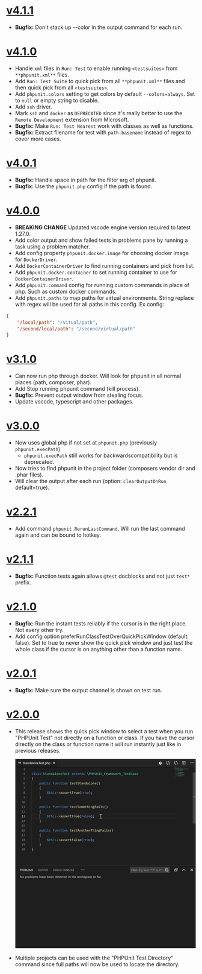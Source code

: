 # [v4.1.1](https://github.com/elonmallin/vscode-phpunit/releases/tag/v4.1.1)
- **Bugfix:** Don't stack up --color in the output command for each run.

# [v4.1.0](https://github.com/elonmallin/vscode-phpunit/releases/tag/v4.1.0)
- Handle `xml` files in `Run: Test` to enable running `<testsuites>` from `**phpunit.xml**` files.
- Add `Run: Test Suite` to quick pick from all `**phpunit.xml**` files and then quick pick from all `<testsuites>`.
- Add `phpunit.colors` setting to get colors by default `--colors=always`. Set to `null` or empty string to disable.
- Add `ssh` driver.
- Mark `ssh` and `docker` as `DEPRECATED` since it's really better to use the `Remote Development` extension from Microsoft.
- **Bugfix:** Make `Run: Test Nearest` work with classes as well as functions.
- **Bugfix:** Extract filename for test with `path.basename` instead of regex to cover more cases.

# [v4.0.1](https://github.com/elonmallin/vscode-phpunit/releases/tag/v4.0.1)
- **Bugfix:** Handle space in path for the filter arg of phpunit.
- **Bugfix:** Use the `phpunit.php` config if the path is found.

# [v4.0.0](https://github.com/elonmallin/vscode-phpunit/releases/tag/v4.0.0)
- **BREAKING CHANGE** Updated vscode engine version required to latest 1.27.0.
- Add color output and show failed tests in problems pane by running a task using a problem matcher.
- Add config property `phpunit.docker.image` for choosing docker image for `DockerDriver`.
- Add `DockerContainerDriver` to find running containers and pick from list.
- Add `phpunit.docker.container` to set running container to use for `DockerContainerDriver`.
- Add `phpunit.command` config for running custom commands in place of php. Such as custom docker commands.
- Add `phpunit.paths` to map paths for virtual environments. String replace with regex will be used for all paths in this config. Ex config:
```json
{
    "/local/path": "/vitual/path",
    "/second/local/path": "/second/virtual/path"
}
```

# [v3.1.0](https://github.com/elonmallin/vscode-phpunit/releases/tag/v3.1.0)
- Can now run php through docker. Will look for phpunit in all normal places (path, composer, phar).
- Add Stop running phpunit command (kill process).
- **Bugfix:** Prevent output window from stealing focus.
- Update vscode, typescript and other packages.

# [v3.0.0](https://github.com/elonmallin/vscode-phpunit/releases/tag/v3.0.0)
- Now uses global php if not set at `phpunit.php` (previously `phpunit.execPath`)
  - `phpunit.execPath` still works for backwardscompatibility but is deprecated.
- Now tries to find phpunit in the project folder (composers vendor dir and .phar files).
- Will clear the output after each run (option: `clearOutputOnRun` default=true).

# [v2.2.1](https://github.com/elonmallin/vscode-phpunit/releases/tag/v2.2.1)
- Add command `phpunit.RerunLastCommand`. Will run the last command again and can be bound to hotkey.

# [v2.1.1](https://github.com/elonmallin/vscode-phpunit/releases/tag/v2.1.1)
- **Bugfix:** Function tests again allows `@test` docblocks and not just `test*` prefix.

# [v2.1.0](https://github.com/elonmallin/vscode-phpunit/releases/tag/v2.1.0)
- **Bugfix:** Run the instant tests reliably if the cursor is in the right place. Not every other try.
- Add config option preferRunClassTestOverQuickPickWindow (default: false). Set to true to never show the quick pick window and just test the whole class if the cursor is on anything other than a function name.

# [v2.0.1](https://github.com/elonmallin/vscode-phpunit/releases/tag/v2.0.1)
- **Bugfix:** Make sure the output channel is shown on test run.

# [v2.0.0](https://github.com/elonmallin/vscode-phpunit/releases/tag/v2.0.0)
- This release shows the quick pick window to select a test when you run "PHPUnit Test" not directly on a function or class. If you have the cursor directly on the class or function name it will run instantly just like in previous releases.

  ![vscode-phpunit-quick-pick](images/vscode-phpunit-quick-pick.gif)

- Multiple projects can be used with the "PHPUnit Test Directory" command since full paths will now be used to locate the directory.
